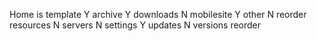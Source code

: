 Home is template
Y archive
Y downloads
N mobilesite
Y other
N reorder resources
N servers
N settings
Y updates
N versions reorder